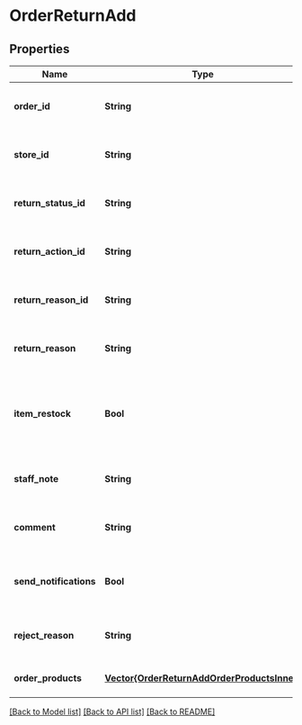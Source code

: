 # OrderReturnAdd


## Properties
Name | Type | Description | Notes
------------ | ------------- | ------------- | -------------
**order_id** | **String** | Defines the order id | [optional] [default to nothing]
**store_id** | **String** | Store Id | [optional] [default to nothing]
**return_status_id** | **String** | Defines return request status | [default to nothing]
**return_action_id** | **String** | Defines return request action | [default to nothing]
**return_reason_id** | **String** | Defines return request reason | [default to nothing]
**return_reason** | **String** | Defines return request reason | [optional] [default to nothing]
**item_restock** | **Bool** | Boolean, whether or not to add the line items back to the store inventory. | [optional] [default to false]
**staff_note** | **String** | Specifies staff note | [optional] [default to nothing]
**comment** | **String** | Specifies return comment | [optional] [default to nothing]
**send_notifications** | **Bool** | Send notifications to customer after order was created | [optional] [default to false]
**reject_reason** | **String** | Defines return reject reason | [optional] [default to nothing]
**order_products** | [**Vector{OrderReturnAddOrderProductsInner}**](OrderReturnAddOrderProductsInner.md) |  | [default to nothing]


[[Back to Model list]](../README.md#models) [[Back to API list]](../README.md#api-endpoints) [[Back to README]](../README.md)


